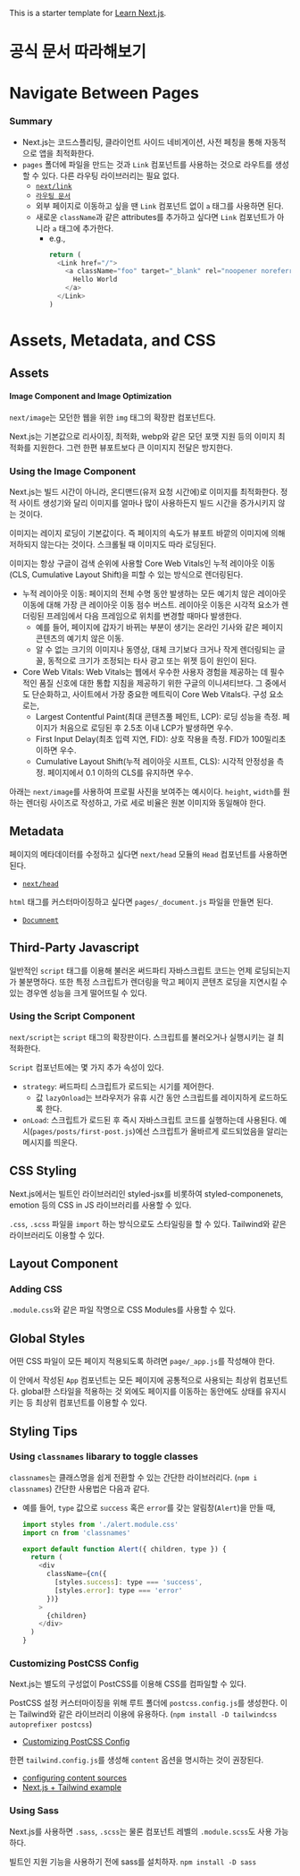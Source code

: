 This is a starter template for [Learn Next.js](https://nextjs.org/learn).

# 공식 문서 따라해보기 

# Navigate Between Pages

### Summary

- Next.js는 코드스플리팅, 클라이언트 사이드 네비게이션, 사전 페칭을 통해 자동적으로 앱을 최적화한다.
- `pages` 폴더에 파일을 만드는 것과 `Link` 컴포넌트를 사용하는 것으로 라우트를 생성할 수 있다. 다른 라우팅 라이브러리는 필요 없다.
  - [`next/link`](https://nextjs.org/docs/api-reference/next/link)
  - [`라우팅 문서`](https://nextjs.org/docs/routing/introduction)
  - 외부 페이지로 이동하고 싶을 땐 `Link` 컴포넌트 없이 `a` 태그를 사용하면 된다.
  - 새로운 `className`과 같은 attributes를 추가하고 싶다면 `Link` 컴포넌트가 아니라 `a` 태그에 추가한다.
    - e.g., 
      ```js
      return (
        <Link href="/">
          <a className="foo" target="_blank" rel="noopener noreferrer">
            Hello World
          </a>
        </Link>
      )
      ```

# Assets, Metadata, and CSS

## Assets

#### Image Component and Image Optimization

`next/image`는 모던한 웹을 위한 `img` 태그의 확장판 컴포넌트다.

Next.js는 기본값으로 리사이징, 최적화, webp와 같은 모던 포맷 지원 등의 이미지 최적화를 지원한다.
그런 한편 뷰포트보다 큰 이미지지 전달은 방지한다.

### Using the Image Component

Next.js는 빌드 시간이 아니라, 온디맨드(유저 요청 시간에)로 이미지를 최적화한다. 정적 사이트 생성기와 달리 이미지를 얼마나 많이 사용하든지 빌드 시간을 증가시키지 않는 것이다.

이미지는 레이지 로딩이 기본값이다. 즉 페이지의 속도가 뷰포트 바깥의 이미지에 의해 저하되지 않는다는 것이다. 스크롤될 때 이미지도 따라 로딩된다.

이미지는 항상 구글이 검색 순위에 사용할 Core Web Vitals인 누적 레이아웃 이동(CLS, Cumulative Layout Shift)을 피할 수 있는 방식으로 렌더링된다.
  - 누적 레이아웃 이동: 페이지의 전체 수명 동안 발생하는 모든 예기치 않은 레이아웃 이동에 대해 가장 큰 레이아웃 이동 점수 버스트. 레이아웃 이동은 시각적 요소가 렌더링된 프레임에서 다음 프레임으로 위치를 변경할 때마다 발생한다. 
    - 예를 들어, 페이지에 갑자기 바뀌는 부분이 생기는 온라인 기사와 같은 페이지 콘텐츠의 예기치 않은 이동.
    - 알 수 없는 크기의 이미지나 동영상, 대체 크기보다 크거나 작게 렌더링되는 글꼴, 동적으로 크기가 조정되는 타사 광고 또는 위젯 등이 원인이 된다.
  - Core Web Vitals: Web Vitals는 웹에서 우수한 사용자 경험을 제공하는 데 필수적인 품질 신호에 대한 통합 지침을 제공하기 위한 구글의 이니셔티브다. 그 중에서도 단순화하고, 사이트에서 가장 중요한 메트릭이 Core Web Vitals다. 구성 요소로는, 
    - Largest Contentful Paint(최대 콘텐츠풀 페인트, LCP): 로딩 성능을 측정. 페이지가 처음으로 로딩된 후 2.5초 이내 LCP가 발생하면 우수.
    - First Input Delay(최초 입력 지연, FID): 상호 작용을 측정. FID가 100밀리초 이하면 우수.
    - Cumulative Layout Shift(누적 레이아웃 시프트, CLS): 시각적 안정성을 측정. 페이지에서 0.1 이하의 CLS를 유지하면 우수.

아래는 `next/image`를 사용하여 프로필 사진을 보여주는 예시이다. `height`, `width`를 원하는 렌더링 사이즈로 작성하고, 가로 세로 비율은 원본 이미지와 동일해야 한다.

## Metadata

페이지의 메타데이터를 수정하고 싶다면 `next/head` 모듈의 `Head` 컴포넌트를 사용하면 된다. 
- [`next/head`](https://nextjs.org/docs/api-reference/next/head)

`html` 태그를 커스터마이징하고 싶다면 `pages/_document.js` 파일을 만들면 된다.
- [`Documnemt`](https://nextjs.org/docs/advanced-features/custom-document)

## Third-Party Javascript

일반적인 `script` 태그를 이용해 불러온 써드파티 자바스크립트 코드는 언제 로딩되는지가 불분명하다. 또한 특정 스크립트가 렌더링을 막고 페이지 콘텐츠 로딩을 지연시킬 수 있는 경우엔 성능을 크게 떨어뜨릴 수 있다.

### Using the Script Component

`next/script`는 `script` 태그의 확장판이다. 스크립트를 불러오거나 실행시키는 걸 최적화한다.

`Script` 컴포넌트에는 몇 가지 추가 속성이 있다.
- `strategy`: 써드파티 스크립트가 로드되는 시기를 제어한다.
  - 값 `lazyOnload`는 브라우저가 유휴 시간 동안 스크립트를 레이지하게 로드하도록 한다.
- `onLoad`: 스크립트가 로드된 후 즉시 자바스크립트 코드를 실행하는데 사용된다. 예시(`pages/posts/first-post.js`)에선 스크립트가 올바르게 로드되었음을 알리는 메시지를 띄운다.

## CSS Styling

Next.js에서는 빌트인 라이브러리인 styled-jsx를 비롯하여 styled-componenets, emotion 등의 CSS in JS 라이브러리를 사용할 수 있다.

`.css`, `.scss` 파일을 `import` 하는 방식으로도 스타일링을 할 수 있다. Tailwind와 같은 라이브러리도 이용할 수 있다.

## Layout Component

### Adding CSS

`.module.css`와 같은 파일 작명으로 CSS Modules를 사용할 수 있다.

## Global Styles

어떤 CSS 파일이 모든 페이지 적용되도록 하려면 `page/_app.js`를 작성해야 한다.

이 안에서 작성된 `App` 컴포넌트는 모든 페이지에 공통적으로 사용되는 최상위 컴포넌트다. global한 스타일을 적용하는 것 외에도 페이지를 이동하는 동안에도 상태를 유지시키는 등 최상위 컴포넌트를 이용할 수 있다.

## Styling Tips

### Using `classnames` libarary to toggle classes

`classnames`는 클래스명을 쉽게 전환할 수 있는 간단한 라이브러리다. (`npm i classnames`) 간단한 사용법은 다음과 같다.
- 예를 들어, `type` 값으로 `success` 혹은 `error`를 갖는 알림창(`Alert`)을 만들 때,
  ```js
  import styles from './alert.module.css'
  import cn from 'classnames'

  export default function Alert({ children, type }) {
    return (
      <div
        className={cn({
          [styles.success]: type === 'success',
          [styles.error]: type === 'error'
        })}
      >
        {children}
      </div>
    )
  }
  ```

### Customizing PostCSS Config

Next.js는 별도의 구성없이 PostCSS를 이용해 CSS를 컴파일할 수 있다.

PostCSS 설정 커스터마이징을 위해 루트 폴더에 `postcss.config.js`를 생성한다. 이는 Tailwind와 같은 라이브러리 이용에 유용하다.
(`npm install -D tailwindcss autoprefixer postcss`)
- [Customizing PostCSS Config](https://nextjs.org/docs/advanced-features/customizing-postcss-config)

한편 `tailwind.config.js`를 생성해 `content` 옵션을 명시하는 것이 권장된다.
- [configuring content sources](https://tailwindcss.com/docs/content-configuration)
- [Next.js + Tailwind example](https://github.com/vercel/next.js/tree/canary/examples/with-tailwindcss)

### Using Sass 

Next.js를 사용하면 `.sass`, `.scss`는 물론 컴포넌트 레벨의 `.module.scss`도 사용 가능하다. 

빌트인 지원 기능을 사용하기 전에 sass를 설치하자. `npm install -D sass`
